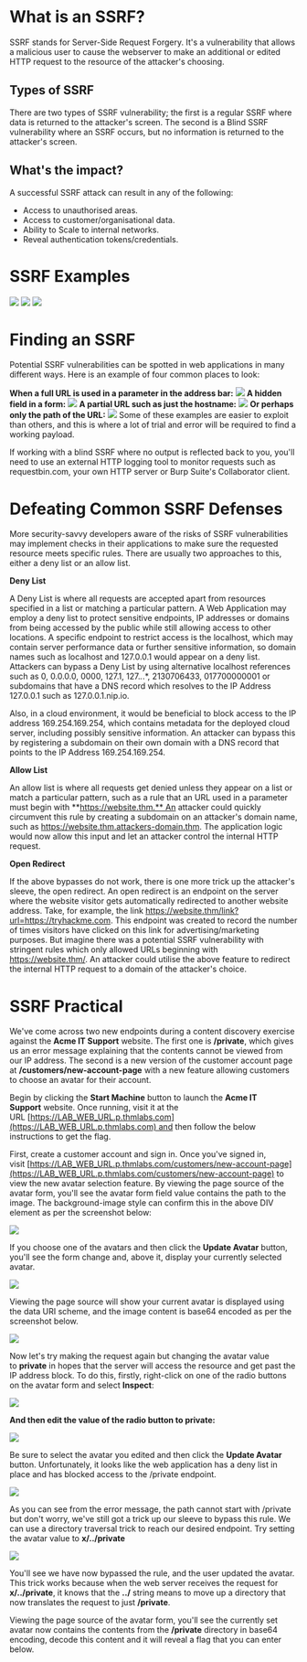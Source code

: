 # What is an SSRF?
SSRF stands for Server-Side Request Forgery. It's a vulnerability that allows a malicious user to cause the webserver to make an additional or edited HTTP request to the resource of the attacker's choosing.

## Types of SSRF
There are two types of SSRF vulnerability; the first is a regular SSRF where data is returned to the attacker's screen. The second is a Blind SSRF vulnerability where an SSRF occurs, but no information is returned to the attacker's screen.

## **What's the impact?**
A successful SSRF attack can result in any of the following: 

- Access to unauthorised areas.
- Access to customer/organisational data.
- Ability to Scale to internal networks.
- Reveal authentication tokens/credentials.

# SSRF Examples
![](img/Pasted%20image%2020230824143204.png)
![](img/Pasted%20image%2020230824143940.png)
![](img/Pasted%20image%2020230824144008.png)

# Finding an SSRF
Potential SSRF vulnerabilities can be spotted in web applications in many different ways. Here is an example of four common places to look:

**When a full URL is used in a parameter in the address bar:**
![](img/Pasted%20image%2020230824144437.png)
**A hidden field in a form:**
![](img/Pasted%20image%2020230824144455.png)
**A partial URL such as just the hostname:**
![](img/Pasted%20image%2020230824144512.png)
**Or perhaps only the path of the URL:**
![](img/Pasted%20image%2020230824144529.png)
Some of these examples are easier to exploit than others, and this is where a lot of trial and error will be required to find a working payload.

If working with a blind SSRF where no output is reflected back to you, you'll need to use an external HTTP logging tool to monitor requests such as requestbin.com, your own HTTP server or Burp Suite's Collaborator client.

# Defeating Common SSRF Defenses
More security-savvy developers aware of the risks of SSRF vulnerabilities may implement checks in their applications to make sure the requested resource meets specific rules. There are usually two approaches to this, either a deny list or an allow list.  

**Deny List**

A Deny List is where all requests are accepted apart from resources specified in a list or matching a particular pattern. A Web Application may employ a deny list to protect sensitive endpoints, IP addresses or domains from being accessed by the public while still allowing access to other locations. A specific endpoint to restrict access is the localhost, which may contain server performance data or further sensitive information, so domain names such as localhost and 127.0.0.1 would appear on a deny list. Attackers can bypass a Deny List by using alternative localhost references such as 0, 0.0.0.0, 0000, 127.1, 127.*.*.*, 2130706433, 017700000001 or subdomains that have a DNS record which resolves to the IP Address 127.0.0.1 such as 127.0.0.1.nip.io.

Also, in a cloud environment, it would be beneficial to block access to the IP address 169.254.169.254, which contains metadata for the deployed cloud server, including possibly sensitive information. An attacker can bypass this by registering a subdomain on their own domain with a DNS record that points to the IP Address 169.254.169.254.

**Allow List**

An allow list is where all requests get denied unless they appear on a list or match a particular pattern, such as a rule that an URL used in a parameter must begin with **https://website.thm.** An attacker could quickly circumvent this rule by creating a subdomain on an attacker's domain name, such as https://website.thm.attackers-domain.thm. The application logic would now allow this input and let an attacker control the internal HTTP request.

**Open Redirect**

If the above bypasses do not work, there is one more trick up the attacker's sleeve, the open redirect. An open redirect is an endpoint on the server where the website visitor gets automatically redirected to another website address. Take, for example, the link https://website.thm/link?url=https://tryhackme.com. This endpoint was created to record the number of times visitors have clicked on this link for advertising/marketing purposes. But imagine there was a potential SSRF vulnerability with stringent rules which only allowed URLs beginning with https://website.thm/. An attacker could utilise the above feature to redirect the internal HTTP request to a domain of the attacker's choice.

# SSRF Practical
We've come across two new endpoints during a content discovery exercise against the **Acme IT Support** website. The first one is **/private**, which gives us an error message explaining that the contents cannot be viewed from our IP address. The second is a new version of the customer account page at **/customers/new-account-page** with a new feature allowing customers to choose an avatar for their account.

Begin by clicking the **Start Machine** button to launch the **Acme IT Support** website. Once running, visit it at the URL [https://LAB_WEB_URL.p.thmlabs.com](https://LAB_WEB_URL.p.thmlabs.com) and then follow the below instructions to get the flag.

First, create a customer account and sign in. Once you've signed in, visit [https://LAB_WEB_URL.p.thmlabs.com/customers/new-account-page](https://LAB_WEB_URL.p.thmlabs.com/customers/new-account-page) to view the new avatar selection feature. By viewing the page source of the avatar form, you'll see the avatar form field value contains the path to the image. The background-image style can confirm this in the above DIV element as per the screenshot below:

![](img/Pasted%20image%2020230824145107.png)

If you choose one of the avatars and then click the **Update Avatar** button, you'll see the form change and, above it, display your currently selected avatar.

![](img/Pasted%20image%2020230824145128.png)

Viewing the page source will show your current avatar is displayed using the data URI scheme, and the image content is base64 encoded as per the screenshot below.

![](img/Pasted%20image%2020230824145147.png)

Now let's try making the request again but changing the avatar value to **private** in hopes that the server will access the resource and get past the IP address block. To do this, firstly, right-click on one of the radio buttons on the avatar form and select **Inspect**:

![](img/Pasted%20image%2020230824145204.png)

**And then edit the value of the radio button to private:**

![](img/Pasted%20image%2020230824145223.png)

Be sure to select the avatar you edited and then click the **Update Avatar** button. Unfortunately, it looks like the web application has a deny list in place and has blocked access to the /private endpoint.

![](img/Pasted%20image%2020230824145241.png)

As you can see from the error message, the path cannot start with /private but don't worry, we've still got a trick up our sleeve to bypass this rule. We can use a directory traversal trick to reach our desired endpoint. Try setting the avatar value to **x/../private**

![](img/Pasted%20image%2020230824145257.png)

You'll see we have now bypassed the rule, and the user updated the avatar. This trick works because when the web server receives the request for **x/../private**, it knows that the **../** string means to move up a directory that now translates the request to just **/private**.

Viewing the page source of the avatar form, you'll see the currently set avatar now contains the contents from the **/private** directory in base64 encoding, decode this content and it will reveal a flag that you can enter below.